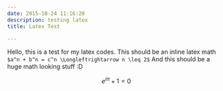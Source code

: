 ```yaml
---
date: 2015-10-24 11:16:20
description: testing latex
title: Latex Test

---
```


Hello, this is a test for my latex codes.
This should be an inline latex math `$a^n + b^n = c^n \Longleftrightarrow n \leq 2$`
And this should be a huge math looking stuff :D <div>$$e^{i\pi} + 1 = 0$$</div>

